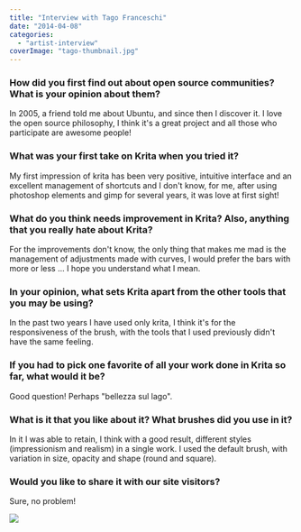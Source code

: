```yaml
---
title: "Interview with Tago Franceschi"
date: "2014-04-08"
categories: 
  - "artist-interview"
coverImage: "tago-thumbnail.jpg"
---
```


### How did you first find out about open source communities? What is your opinion about them?

In 2005, a friend told me about Ubuntu, and since then I discover it. I love the open source philosophy, I think it's a great project and all those who participate are awesome people!

### What was your first take on Krita when you tried it?

My first impression of krita has been very positive, intuitive interface and an excellent management of shortcuts and I don't know, for me, after using photoshop elements and gimp for several years, it was love at first sight!

### What do you think needs improvement in Krita? Also, anything that you really hate about Krita?

For the improvements don't know, the only thing that makes me mad is the management of adjustments made with curves, I would prefer the bars with more or less ... I hope you understand what I mean.

### In your opinion, what sets Krita apart from the other tools that you may be using?

In the past two years I have used only krita, I think it's for the responsiveness of the brush, with the tools that I used previously didn't have the same feeling.

### If you had to pick one favorite of all your work done in Krita so far, what would it be?

Good question! Perhaps "bellezza sul lago".

### What is it that you like about it? What brushes did you use in it?

In it I was able to retain, I think with a good result, different styles (impressionism and realism) in a single work. I used the default brush, with variation in size, opacity and shape (round and square).

### Would you like to share it with our site visitors?

Sure, no problem!

![](../images/Bellezza-sul-lagoby-tago.png)
